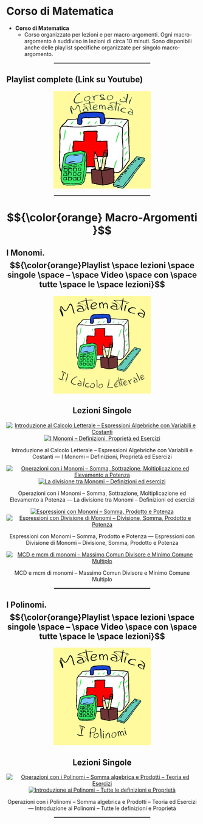 # **Corso di Matematica**

 - **Corso di Matematica**
   - Corso organizzato per lezioni e per macro-argomenti. Ogni macro-argomento è suddiviso in lezioni di circa 10 minuti. Sono disponibili anche delle playlist specifiche organizzate per singolo macro-argomento.
<!---
 - **Matematica tutto d’un fiato**
   - Video completi di ogni macro-argomento in cui sono messe assieme e in modo ordinato tutte le lezioni
 - **Matematica – Flashcards (Tablet o Smartphone)**
   - Serie di video “shorts” ricavati dalle lezioni. Sono video di durata inferiore al minuto (**flashcards**) che possono essere scorsi velocemente allo scopo di facilitare il ripasso o semplicemente per curiosità. Sono disponibili anche delle playlist specifiche organizzate per singolo macro-argomento.
-->

<div align="center">
  <hr style="width: 50%; border: 1px solid #808080;">
</div>

## **Playlist complete (Link su Youtube)**

<div align="center">
  <a href="https://www.youtube.com/watch?v=0QJpb6LIIXU&list=PL8nSPrZb28LTSu1J31xi9YcS6sVTcyD2C">
    <img src="./Immagini/Corso_di_Matematica_256.jpg" alt="Corso di Matematica">
  </a>
  <!---
  <a href="https://www.youtube.com/watch?v=K4gf_YanKFk&list=PL8nSPrZb28LTqfTAoRUl4sg6rCbrL2gwE">
    <img src="./Immagini/Matematica_tutto_ d_un_fiato_256.jpg" alt="Matematica tutto d'un fiato">
  </a>
  <a href="https://www.youtube.com/playlist?list=PL8nSPrZb28LQ7NziB90W2tDkpI6NlpMVI">
    <img src="./Immagini/Matematica_Shorts_256.jpg" alt="Flashcards Corso di Matematica">
  </a>
  -->
</div>

<div align="center">
  <hr style="width: 50%; border: 1px solid #808080;">
</div>

#  **$${\color{orange} Macro-Argomenti }$$**

## **I Monomi. $${\color{orange}Playlist \space lezioni \space singole \space – \space Video \space con \space tutte \space le \space lezioni}$$**

<div align="center">
  <a href="https://www.youtube.com/watch?v=RRfM4uULU1I&list=PL8nSPrZb28LR20HbXb1t_Jp6M11QfAqKF">
    <img src="./Immagini/10_Il_Calcolo_Letterale.jpg" alt="I Monomi">
  </a>
</div>

<div align="center">
  <h2>Lezioni Singole</h2>
</div>

<div align="center">
  <a href="https://www.youtube.com/watch?v=RRfM4uULU1I&list=PL8nSPrZb28LR20HbXb1t_Jp6M11QfAqKF">
    <img src="https://i.ytimg.com/vi/RRfM4uULU1I/maxresdefault.jpg" alt="Introduzione al Calcolo Letterale – Espressioni Algebriche con Variabili e Costanti" height="256">
  </a>

  <a href="https://www.youtube.com/watch?v=Z7LHcoyBsKY&list=PL8nSPrZb28LR20HbXb1t_Jp6M11QfAqKF">
    <img src="https://i.ytimg.com/vi/Z7LHcoyBsKY/maxresdefault.jpg" alt="I Monomi – Definizioni, Proprietà ed Esercizi" height="256">
  </a>

  <p>Introduzione al Calcolo Letterale – Espressioni Algebriche con Variabili e Costanti — I Monomi – Definizioni, Proprietà ed Esercizi</p>

  <a href="https://www.youtube.com/watch?v=D8UVOzwq45w&list=PL8nSPrZb28LR20HbXb1t_Jp6M11QfAqKF">
    <img src="https://i.ytimg.com/vi/D8UVOzwq45w/maxresdefault.jpg" alt="Operazioni con i Monomi – Somma, Sottrazione, Moltiplicazione ed Elevamento a Potenza" height="256">
  </a>

  <a href="https://www.youtube.com/watch?v=12euplzSZkQ&list=PL8nSPrZb28LR20HbXb1t_Jp6M11QfAqKF">
    <img src="https://i.ytimg.com/vi/12euplzSZkQ/maxresdefault.jpg" alt="La divisione tra Monomi – Definizioni ed esercizi" height="256">
  </a>

  <p>Operazioni con i Monomi – Somma, Sottrazione, Moltiplicazione ed Elevamento a Potenza — La divisione tra Monomi – Definizioni ed esercizi</p>

  <a href="https://www.youtube.com/watch?v=0QJpb6LIIXU&list=PL8nSPrZb28LR20HbXb1t_Jp6M11QfAqKF">
    <img src="https://i.ytimg.com/vi/0QJpb6LIIXU/maxresdefault.jpg" alt="Espressioni con Monomi – Somma, Prodotto e Potenza" height="256">
  </a>

  <a href="https://www.youtube.com/watch?v=RF4U6lnFMww&list=PL8nSPrZb28LR20HbXb1t_Jp6M11QfAqKF">
    <img src="https://i.ytimg.com/vi/RF4U6lnFMww/maxresdefault.jpg" alt="Espressioni con Divisione di Monomi – Divisione, Somma, Prodotto e Potenza" height="256">
  </a>

  <p>Espressioni con Monomi – Somma, Prodotto e Potenza — Espressioni con Divisione di Monomi – Divisione, Somma, Prodotto e Potenza</p>

  <a href="https://www.youtube.com/watch?v=JzUKzXorN4g&list=PL8nSPrZb28LR20HbXb1t_Jp6M11QfAqKF">
    <img src="https://i.ytimg.com/vi/JzUKzXorN4g/maxresdefault.jpg" alt="MCD e mcm di monomi – Massimo Comun Divisore e Minimo Comune Multiplo" height="256">
  </a>

  <p>MCD e mcm di monomi – Massimo Comun Divisore e Minimo Comune Multiplo</p>
</div>

<div align="center">
  <hr style="width: 50%; border: 1px solid #808080;">
</div>

## **I Polinomi. $${\color{orange}Playlist \space lezioni \space singole \space – \space Video \space con \space tutte \space le \space lezioni}$$**

<div align="center">
  <a href="https://www.youtube.com/watch?v=DQ0V9OA1vtc&list=PL8nSPrZb28LS765a0AyGUgwQEc2gwGV-o">
    <img src="./Immagini/20_I_Polinomi.jpg" alt="I Polinomi">
  </a>
</div>

<div align="center">
  <h2>Lezioni Singole</h2>
</div>

<div align="center">
  <a href="https://www.youtube.com/watch?v=DQ0V9OA1vtc&list=PL8nSPrZb28LS765a0AyGUgwQEc2gwGV-o">
    <img src="https://i.ytimg.com/vi/DQ0V9OA1vtc/maxresdefault.jpg" alt="Operazioni con i Polinomi  – Somma algebrica e Prodotti – Teoria ed Esercizi" height="256">
  </a>

  <a href="https://www.youtube.com/watch?v=0iwHSe4Ey88&list=PL8nSPrZb28LS765a0AyGUgwQEc2gwGV-o">
    <img src="https://i.ytimg.com/vi/0iwHSe4Ey88/maxresdefault.jpg" alt="Introduzione ai Polinomi – Tutte le definizioni e Proprietà" height="256">
  </a>

  <p>Operazioni con i Polinomi  – Somma algebrica e Prodotti – Teoria ed Esercizi — Introduzione ai Polinomi – Tutte le definizioni e Proprietà</p>
</div>

<div align="center">
  <hr style="width: 50%; border: 1px solid #808080;">
</div>